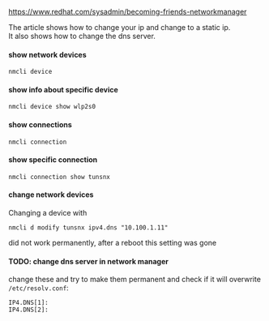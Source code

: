 https://www.redhat.com/sysadmin/becoming-friends-networkmanager

The article shows how to change your ip and change to a static ip.\
It also shows how to change the dns server.

#### show network devices

```
nmcli device
```

#### show info about specific device

```
nmcli device show wlp2s0
```

#### show connections

```
nmcli connection
```

#### show specific connection
```
nmcli connection show tunsnx
```

#### change network devices

Changing a device with
```
nmcli d modify tunsnx ipv4.dns "10.100.1.11"
```
did not work permanently, after a reboot this setting was gone

#### TODO: change dns server in network manager

change these and try to make them permanent and check if it will overwrite `/etc/resolv.conf`:
```
IP4.DNS[1]: 
IP4.DNS[2]:
```
